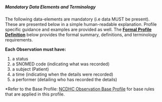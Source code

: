 ##### Mandatory Data Elements and Terminology


The following data-elements are mandatory (i.e data MUST be present). These are presented below in a simple human-readable explanation. Profile specific guidance and examples are provided as well.  The [**Formal Profile Definition**](#profile) below provides the  formal summary, definitions, and  terminology requirements.  

**Each Observation must have:**

1.  a status  
1.  a SNOMED code (indicating what was recorded)
1.  a subject (Patient)
1.  a time (indicating when the details were recorded)
1.	a performer (detailing who has recorded the details)

*Refer to the Base Profile: [NCDHC Observation Base Profile](http://build.fhir.org/ig/hl7au/au-fhir-childhealth/StructureDefinition-ncdhc-observation-base.html) for base rules that are applied in this profile.	